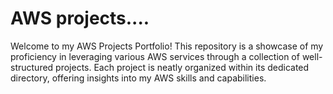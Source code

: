 # AWS projects....
Welcome to my AWS Projects Portfolio! This repository is a showcase of my proficiency in leveraging various AWS services through a collection of well-structured projects. Each project is neatly organized within its dedicated directory, offering insights into my AWS skills and capabilities.
